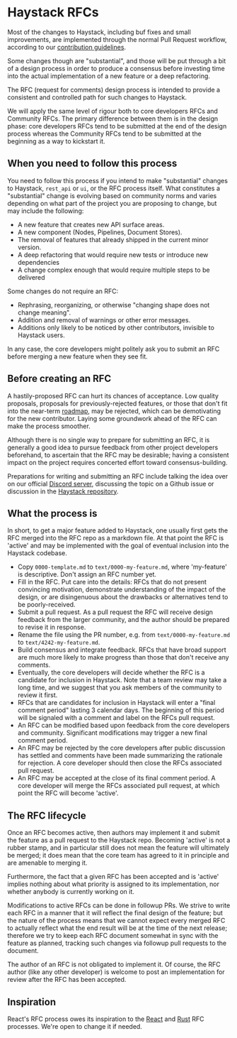 # Haystack RFCs

Most of the changes to Haystack, including buf fixes and small improvements,
are implemented through the normal Pull Request workflow, according to our
[contribution guidelines](../CONTRIBUTING.md).

Some changes though are "substantial", and those will be put through a bit
of a design process in order to produce a consensus before investing time
into the actual implementation of a new feature or a deep refactoring.

The RFC (request for comments) design process is intended to provide a
consistent and controlled path for such changes to Haystack.

We will apply the same level of rigour both to core developers RFCs and
Community RFCs. The primary difference between them is in the design phase:
core developers RFCs tend to be submitted at the end of the design process
whereas the Community RFCs tend to be submitted at the beginning as a way
to kickstart it.

## When you need to follow this process

You need to follow this process if you intend to make "substantial" changes to
Haystack, `rest_api` or `ui`, or the RFC process itself. What constitutes a
"substantial" change is evolving based on community norms and varies depending
on what part of the project you are proposing to change, but may include the following:

- A new feature that creates new API surface areas.
- A new component (Nodes, Pipelines, Document Stores).
- The removal of features that already shipped in the current minor version.
- A deep refactoring that would require new tests or introduce new dependencies
- A change complex enough that would require multiple steps to be delivered

Some changes do not require an RFC:

- Rephrasing, reorganizing, or otherwise "changing shape does not change meaning".
- Addition and removal of warnings or other error messages.
- Additions only likely to be noticed by other contributors, invisible to Haystack users.

In any case, the core developers might politely ask you to submit an RFC before merging
a new feature when they see fit.

## Before creating an RFC

A hastily-proposed RFC can hurt its chances of acceptance. Low quality proposals, proposals
for previously-rejected features, or those that don't fit into the near-term
[roadmap](https://github.com/orgs/deepset-ai/projects/3), may be rejected, which can be
demotivating for the new contributor. Laying some groundwork ahead of the RFC can make the
process smoother.

Although there is no single way to prepare for submitting an RFC, it is generally a good idea
to pursue feedback from other project developers beforehand, to ascertain that the RFC may be
desirable; having a consistent impact on the project requires concerted effort toward
consensus-building.

Preparations for writing and submitting an RFC include talking the idea over on our official
[Discord server](https://haystack.deepset.ai/community/join), discussing the topic on a Github
issue or discussion in the [Haystack repository](https://github.com/deepset-ai/haystack).

## What the process is

In short, to get a major feature added to Haystack, one usually first gets the RFC merged into
the RFC repo as a markdown file. At that point the RFC is 'active' and may be implemented with
the goal of eventual inclusion into the Haystack codebase.

- Copy `0000-template.md` to `text/0000-my-feature.md`, where 'my-feature' is descriptive. Don't assign an RFC number yet.
- Fill in the RFC. Put care into the details: RFCs that do not present convincing motivation, demonstrate understanding of the impact of the design, or are disingenuous about the drawbacks or alternatives tend to be poorly-received.
- Submit a pull request. As a pull request the RFC will receive design feedback from the larger community, and the author should be prepared to revise it in response.
- Rename the file using the PR number, e.g. from `text/0000-my-feature.md` to `text/4242-my-feature.md`.
- Build consensus and integrate feedback. RFCs that have broad support are much more likely to make progress than those that don't receive any comments.
- Eventually, the core developers will decide whether the RFC is a candidate for inclusion in Haystack. Note that a team review may take a long time, and we suggest that you ask members of the community to review it first.
- RFCs that are candidates for inclusion in Haystack will enter a "final comment period" lasting 3 calendar days. The beginning of this period will be signaled with a comment and label on the RFCs pull request.
- An RFC can be modified based upon feedback from the core developers and community. Significant modifications may trigger a new final comment period.
- An RFC may be rejected by the core developers after public discussion has settled and comments have been made summarizing the rationale for rejection. A core developer should then close the RFCs associated pull request.
- An RFC may be accepted at the close of its final comment period. A core developer will merge the RFCs associated pull request, at which point the RFC will become 'active'.

## The RFC lifecycle

Once an RFC becomes active, then authors may implement it and submit the feature as a pull request
to the Haystack repo. Becoming 'active' is not a rubber stamp, and in particular still does not mean
the feature will ultimately be merged; it does mean that the core team has agreed to it in principle
and are amenable to merging it.

Furthermore, the fact that a given RFC has been accepted and is 'active' implies nothing about what
priority is assigned to its implementation, nor whether anybody is currently working on it.

Modifications to active RFCs can be done in followup PRs. We strive to write each RFC in a manner that
it will reflect the final design of the feature; but the nature of the process means that we cannot
expect every merged RFC to actually reflect what the end result will be at the time of the next release;
therefore we try to keep each RFC document somewhat in sync with the feature as planned, tracking such
changes via followup pull requests to the document.

The author of an RFC is not obligated to implement it. Of course, the RFC author (like any other developer)
is welcome to post an implementation for review after the RFC has been accepted.

## Inspiration

React's RFC process owes its inspiration to the [React](https://github.com/reactjs/rfcs) and
[Rust](https://github.com/rust-lang/rfcs) RFC processes. We're open to change it if needed.